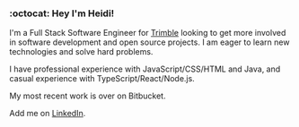 ### :octocat: Hey I'm Heidi!

<p>I'm a Full Stack Software Engineer for <a href="https://www.trimble.com/en/">Trimble</a> looking to get more involved in software development and open source projects. I am eager to learn new technologies and solve hard problems.</p>

<p>I have professional experience with JavaScript/CSS/HTML and Java, and casual experience with TypeScript/React/Node.js.</p>

<p>My most recent work is over on Bitbucket.</p>

<p>Add me on <a href="https://www.linkedin.com/in/heidi-m-snell/">LinkedIn</a>.</p>
